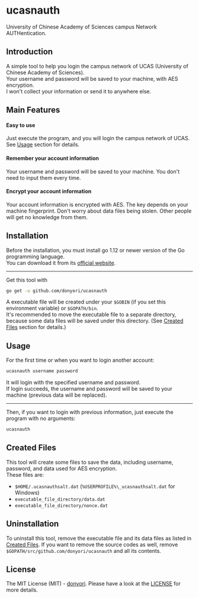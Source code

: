 # ucasnauth
University of Chinese Academy of Sciences campus Network AUTHentication.

## Introduction
A simple tool to help you login the campus network of UCAS (University of Chinese Academy of Sciences).  
Your username and password will be saved to your machine, with AES encryption.  
I won't collect your information or send it to anywhere else.

## Main Features
#### Easy to use  
Just execute the program, and you will login the campus network of UCAS.
See [Usage](#usage) section for details.
#### Remember your account information  
Your username and password will be saved to your machine. You don't need to input them every time.
#### Encrypt your account information  
Your account information is encrypted with AES. The key depends on your machine fingerprint.
Don't worry about data files being stolen. Other people will get no knowledge from them.

## Installation
Before the installation, you must install go 1.12 or newer version of the Go programming language.  
You can download it from its [official website](https://golang.org/dl/).

---

Get this tool with

```bash
go get -u github.com/donyori/ucasnauth
```

A executable file will be created under your `$GOBIN` (if you set this environment variable) or `$GOPATH/bin`.  
It's recommended to move the executable file to a separate directory, because some data files will be saved under this directory. (See [Created Files](#created-files) section for details.)

## Usage
For the first time or when you want to login another account:

```bash
ucasnauth username password
```

It will login with the specified username and password.  
If login succeeds, the username and password will be saved to your machine (previous data will be replaced).

---

Then, if you want to login with previous information, just execute the program with no arguments:

```bash
ucasnauth
```

## Created Files
This tool will create some files to save the data, including username, password, and data used for AES encryption.  
These files are:
* `$HOME/.ucasnauthsalt.dat` (`%USERPROFILE%\_ucasnauthsalt.dat` for Windows)
* `executable_file_directory/data.dat`
* `executable_file_directory/nonce.dat`

## Uninstallation
To uninstall this tool, remove the executable file and its data files as listed in [Created Files](#created-files).
If you want to remove the source codes as well, remove `$GOPATH/src/github.com/donyori/ucasnauth` and all its contents.

## License
The MIT License (MIT) - [donyori](https://github.com/donyori/). Please have a look at the [LICENSE](LICENSE) for more details.
